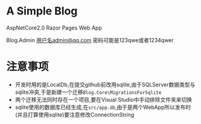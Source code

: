 # A Simple Blog

AspNetCore2.0 Razor Pages Web App


Blog.Admin 用户名admin@qq.com 密码可能是123qwe或者1234qwer

# 注意事项

- 开发时用的是LocalDb,在提交github前改用sqlite,由于SQLServer数据类型与sqlite冲突,于是新建一个迁移`Blog.Core\MigrationsForSqlite`
- 两个迁移无法同时存在一个项目,要在Visual Studio中手动排除文件夹来切换
- sqlite使用的数据库已经生成,在`src/app.db`,由于是两个WebApp所以发布时(并且打算使用sqlite)要注意修改ConnectionString







